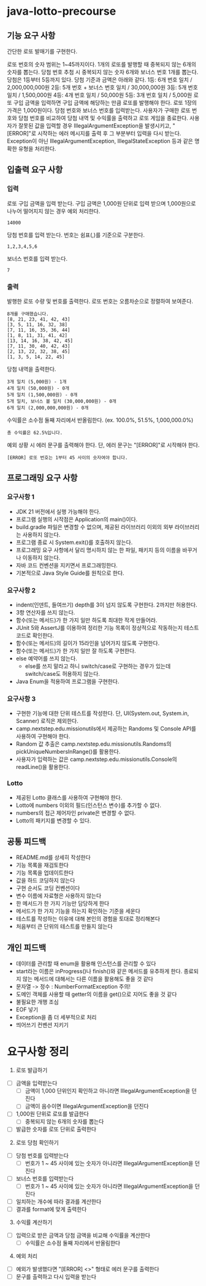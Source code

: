 # java-lotto-precourse

## 기능 요구 사항
간단한 로또 발매기를 구현한다.

로또 번호의 숫자 범위는 1~45까지이다.
1개의 로또를 발행할 때 중복되지 않는 6개의 숫자를 뽑는다.
당첨 번호 추첨 시 중복되지 않는 숫자 6개와 보너스 번호 1개를 뽑는다.
당첨은 1등부터 5등까지 있다. 당첨 기준과 금액은 아래와 같다.
1등: 6개 번호 일치 / 2,000,000,000원
2등: 5개 번호 + 보너스 번호 일치 / 30,000,000원
3등: 5개 번호 일치 / 1,500,000원
4등: 4개 번호 일치 / 50,000원
5등: 3개 번호 일치 / 5,000원
로또 구입 금액을 입력하면 구입 금액에 해당하는 만큼 로또를 발행해야 한다.
로또 1장의 가격은 1,000원이다.
당첨 번호와 보너스 번호를 입력받는다.
사용자가 구매한 로또 번호와 당첨 번호를 비교하여 당첨 내역 및 수익률을 출력하고 로또 게임을 종료한다.
사용자가 잘못된 값을 입력할 경우 IllegalArgumentException을 발생시키고, "[ERROR]"로 시작하는 에러 메시지를 출력 후 그 부분부터 입력을 다시 받는다.
Exception이 아닌 IllegalArgumentException, IllegalStateException 등과 같은 명확한 유형을 처리한다.

## 입출력 요구 사항
### 입력
로또 구입 금액을 입력 받는다. 구입 금액은 1,000원 단위로 입력 받으며 1,000원으로 나누어 떨어지지 않는 경우 예외 처리한다.
```
14000
```

당첨 번호를 입력 받는다. 번호는 쉼표(,)를 기준으로 구분한다.
```
1,2,3,4,5,6
```

보너스 번호를 입력 받는다.
```
7
```

### 출력
발행한 로또 수량 및 번호를 출력한다. 로또 번호는 오름차순으로 정렬하여 보여준다.
```
8개를 구매했습니다.
[8, 21, 23, 41, 42, 43] 
[3, 5, 11, 16, 32, 38] 
[7, 11, 16, 35, 36, 44] 
[1, 8, 11, 31, 41, 42] 
[13, 14, 16, 38, 42, 45] 
[7, 11, 30, 40, 42, 43] 
[2, 13, 22, 32, 38, 45] 
[1, 3, 5, 14, 22, 45]
```

당첨 내역을 출력한다.
```
3개 일치 (5,000원) - 1개
4개 일치 (50,000원) - 0개
5개 일치 (1,500,000원) - 0개
5개 일치, 보너스 볼 일치 (30,000,000원) - 0개
6개 일치 (2,000,000,000원) - 0개
```

수익률은 소수점 둘째 자리에서 반올림한다. (ex. 100.0%, 51.5%, 1,000,000.0%)
```
총 수익률은 62.5%입니다.
```

예외 상황 시 에러 문구를 출력해야 한다. 단, 에러 문구는 "[ERROR]"로 시작해야 한다.
```
[ERROR] 로또 번호는 1부터 45 사이의 숫자여야 합니다.
```

## 프로그래밍 요구 사항
### 요구사항 1
- JDK 21 버전에서 실행 가능해야 한다.
- 프로그램 실행의 시작점은 Application의 main()이다.
- build.gradle 파일은 변경할 수 없으며, 제공된 라이브러리 이외의 외부 라이브러리는 사용하지 않는다.
- 프로그램 종료 시 System.exit()를 호출하지 않는다.
- 프로그래밍 요구 사항에서 달리 명시하지 않는 한 파일, 패키지 등의 이름을 바꾸거나 이동하지 않는다.
- 자바 코드 컨벤션을 지키면서 프로그래밍한다.
- 기본적으로 Java Style Guide를 원칙으로 한다.
  <br>

### 요구사항 2
- indent(인덴트, 들여쓰기) depth를 3이 넘지 않도록 구현한다. 2까지만 허용한다.
- 3항 연산자를 쓰지 않는다.
- 함수(또는 메서드)가 한 가지 일만 하도록 최대한 작게 만들어라.
- JUnit 5와 AssertJ를 이용하여 정리한 기능 목록이 정상적으로 작동하는지 테스트 코드로 확인한다.
- 함수(또는 메서드)의 길이가 15라인을 넘어가지 않도록 구현한다.
- 함수(또는 메서드)가 한 가지 일만 잘 하도록 구현한다.
- else 예약어를 쓰지 않는다.
    - else를 쓰지 말라고 하니 switch/case로 구현하는 경우가 있는데 switch/case도 허용하지 않는다.
- Java Enum을 적용하여 프로그램을 구현한다.

### 요구사항 3
- 구현한 기능에 대한 단위 테스트를 작성한다. 단, UI(System.out, System.in, Scanner) 로직은 제외한다.
- camp.nextstep.edu.missionutils에서 제공하는 Randoms 및 Console API를 사용하여 구현해야 한다.
- Random 값 추출은 camp.nextstep.edu.missionutils.Randoms의 pickUniqueNumbersInRange()를 활용한다.
- 사용자가 입력하는 값은 camp.nextstep.edu.missionutils.Console의 readLine()을 활용한다.

### Lotto
- 제공된 Lotto 클래스를 사용하여 구현해야 한다.
- Lotto에 numbers 이외의 필드(인스턴스 변수)를 추가할 수 없다.
- numbers의 접근 제어자인 private은 변경할 수 없다.
- Lotto의 패키지를 변경할 수 있다.

## 공통 피드백
- README.md를 상세히 작성한다
- 기능 목록을 재검토한다
- 기능 목록을 업데이트한다
- 값을 하드 코딩하지 않는다
- 구현 순서도 코딩 컨벤션이다
- 변수 이름에 자료형은 사용하지 않는다
- 한 메서드가 한 가지 기능만 담당하게 한다
- 메서드가 한 가지 기능을 하는지 확인하는 기준을 세운다
- 테스트를 작성하는 이유에 대해 본인의 경험을 토대로 정리해본다
- 처음부터 큰 단위의 테스트를 만들지 않는다

## 개인 피드백
- 데이터를 관리할 때 enum을 활용해 인스턴스를 관리할 수 있다
- start라는 이름은 inProgress()나 finish()와 같은 메서드를 유추하게 한다. 종료되지 않는 메서드에 대해서는 다른 이름을 활용해도 좋을 것 같다
- 문자열 -> 정수 : NumberFormatException 주의!
- 도메인 객체를 사용할 때 getter의 이름을 get()으로 지어도 좋을 것 같다
- 불필요한 개행 조심
- EOF 넣기
- Exception을 좀 더 세부적으로 처리
- 띄어쓰기 컨벤션 지키기

# 요구사항 정리
1. 로또 발급하기
- [ ] 금액을 입력받는다
    - [ ] 금액이 1,000 단위인지 확인하고 아니라면 IllegalArgumentException을 던진다
    - [ ] 금액이 음수이면 IllegalArgumentException을 던진다
- [ ] 1,000원 단위로 로또를 발급한다
    - [ ] 중복되지 않는 6개의 숫자를 뽑는다
- [ ] 발급한 숫자를 로또 단위로 출력한다

2. 로또 당첨 확인하기
- [ ] 당첨 번호를 입력받는다
    - [ ] 번호가 1 ~ 45 사이에 있는 숫자가 아니라면 IllegalArgumentException을 던진다
- [ ] 보너스 번호를 입력받는다
    - [ ] 번호가 1 ~ 45 사이에 있는 숫자가 아니라면 IllegalArgumentException을 던진다
- [ ] 일치하는 개수에 따라 결과를 계산한다
- [ ] 결과를 format에 맞게 출력한다

3. 수익률 계산하기
- [ ] 입력으로 받은 금액과 당첨 금액을 비교해 수익률을 계산한다
    - [ ] 수익률은 소수점 둘째 자리에서 반올림한다

4. 예외 처리
- [ ] 예외가 발생했다면 "[ERROR] <<message>>" 형태로 에러 문구를 출력한다
- [ ] 문구를 출력하고 다시 입력을 받는다